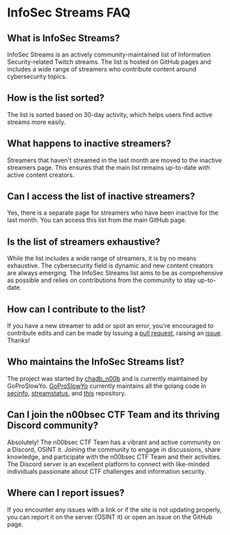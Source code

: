 # InfoSec Streams FAQ

## What is InfoSec Streams?

InfoSec Streams is an actively community-maintained list of Information Security-related Twitch streams. The list is hosted on GitHub pages and includes a wide range of streamers who contribute content around cybersecurity topics.

## How is the list sorted?

The list is sorted based on 30-day activity, which helps users find active streams more easily.

## What happens to inactive streamers?

Streamers that haven't streamed in the last month are moved to the inactive streamers page. This ensures that the main list remains up-to-date with active content creators.

## Can I access the list of inactive streamers?

Yes, there is a separate page for streamers who have been inactive for the last month. You can access this list from the main GitHub page.

## Is the list of streamers exhaustive?

While the list includes a wide range of streamers, it is by no means exhaustive. The cybersecurity field is dynamic and new content creators are always emerging. The InfoSec Streams list aims to be as comprehensive as possible and relies on contributions from the community to stay up-to-date.

## How can I contribute to the list?

If you have a new streamer to add or spot an error, you're encouraged to contribute edits and can be made by issuing a [pull request](https://github.com/infosecstreams/infosecstreams.github.io/pulls), raising an [issue](https://github.com/infosecstreams/infosecstreams.github.io/issues). Thanks!

## Who maintains the InfoSec Streams list?

The project was started by [chadb_n00b](https://twitch.tv/chadb_n00b) and is currently maintained by GoProSlowYo. [GoProSlowYo](https://github.com/goproslowyo) currently maintains all the golang code in [secinfo](https://github.com/infosecstreams/secinfo), [streamstatus](https://github.com/infosecstreams/streamstatus), and [this](https://github.com/infosecstreams/infosecstreams.github.io) repository.

## Can I join the n00bsec CTF Team and its thriving Discord community?

Absolutely! The n00bsec CTF Team has a vibrant and active community on a Discord, OSINT it. Joining the community to engage in discussions, share knowledge, and participate with the n00bsec CTF Team and their activities. The Discord server is an excellent platform to connect with like-minded individuals passionate about CTF challenges and information security.

## Where can I report issues?

If you encounter any issues with a link or if the site is not updating properly, you can report it on the server (OSINT it) or open an issue on the GitHub page.

<script defer data-domain="infosecstreams.github.io" src="https://p.infosecstreams.com/js/plausible.outbound-links.js"></script>

<script src="https://cdnjs.cloudflare.com/ajax/libs/font-awesome/6.4.0/js/brands.min.js" integrity="sha512-KYlRezs7yAa59UnX6zAvY7I96Te02kycQn02Sr6FU/fBpxcXAwumRe5DHVrqVnWTt9HY/PktrAPZzSe9UE1Yxg==" crossorigin="anonymous" referrerpolicy="no-referrer"></script>

<script src="https://cdnjs.cloudflare.com/ajax/libs/font-awesome/6.4.0/js/solid.min.js" integrity="sha512-apZ8JDL5kA1iqvafDdTymV4FWUlJd8022mh46oEMMd/LokNx9uVAzhHk5gRll+JBE6h0alB2Upd3m+ZDAofbaQ==" crossorigin="anonymous" referrerpolicy="no-referrer"></script>

<script src="https://cdnjs.cloudflare.com/ajax/libs/font-awesome/6.4.0/js/fontawesome.min.js" integrity="sha512-c41hNYfKMuxafVVmh5X3N/8DiGFFAV/tU2oeNk+upk/dfDAdcbx5FrjFOkFhe4MOLaKlujjkyR4Yn7vImrXjzQ==" crossorigin="anonymous" referrerpolicy="no-referrer"></script>
